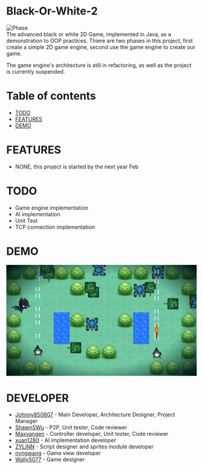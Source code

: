 # Black-Or-White-2
![Phase](https://img.shields.io/badge/Phase-Developing-yellowgreen.svg) <br/>
The advanced black or white 2D Game, implemented in Java, as a demonstration to OOP practices.
Thiere are two phases in this project, first create a simple 2D game engine, second use the game engine to create our game.

The game engine's architecture is still in refactoring, as well as the project is currently suspended.

# Table of contents

- [TODO](#todo)
- [FEATURES](#features)
- [DEMO](#demo)

FEATURES
===

- NONE, this project is started by the next year Feb

TODO
===

- Game engine implementation
- AI implementation
- Unit Test
- TCP connection implementation


DEMO
===

![BOW banner](https://github.com/Johnny850807/Black-Or-White-2/blob/master/docs/BOW%20demo.png)

DEVELOPER
===


- [Johnny850807](https://github.com/Johnny850807) - Main Developer, Architecture Designer, Project Manager
- [ShawnSWu](https://github.com/ShawnSWu) - P2P, Unit tester, Code reviewer
- [Maxyangen](https://github.com/Maxyangen) - Controller developer, Unit tester, Code reviewer
- [xuan1280](https://github.com/xuan1280) - AI implementation developer
- [ZYLiNN](https://github.com/ZYLiNN) - Script designer and sprites module developer
- [nyngwang](https://github.com/nyngwang) - Game view developer
- [Wally5077](https://github.com/Wally5077) - Game designer
